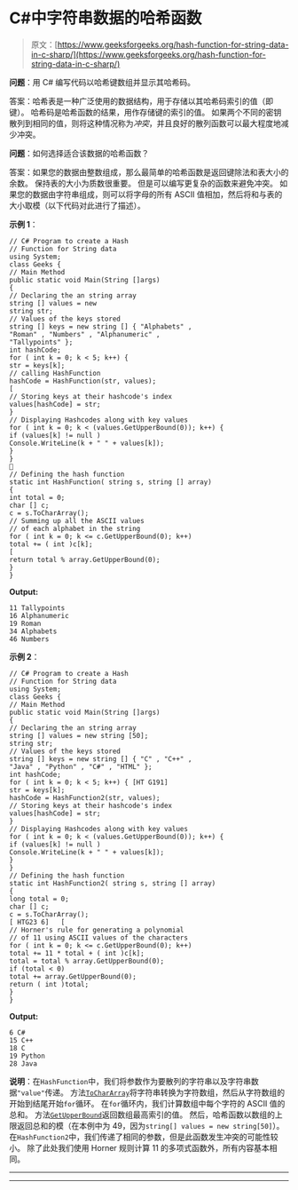 # C#中字符串数据的哈希函数

> 原文：[https://www.geeksforgeeks.org/hash-function-for-string-data-in-c-sharp/](https://www.geeksforgeeks.org/hash-function-for-string-data-in-c-sharp/)

**问题**：用 C# 编写代码以哈希键数组并显示其哈希码。

答案：哈希表是一种广泛使用的数据结构，用于存储以其哈希码索引的值（即键）。 哈希码是哈希函数的结果，用作存储键的索引的值。 如果两个不同的密钥散列到相同的值，则将这种情况称为*冲突*，并且良好的散列函数可以最大程度地减少冲突。

**问题**：如何选择适合该数据的哈希函数？

答案：如果您的数据由整数组成，那么最简单的哈希函数是返回键除法和表大小的余数。 保持表的大小为质数很重要。 但是可以编写更复杂的函数来避免冲突。 如果您的数据由字符串组成，则可以将字母的所有 ASCII 值相加，然后将和与表的大小取模（以下代码对此进行了描述）。

**示例 1**：

```
// C# Program to create a Hash
// Function for String data
using System;
class Geeks {
// Main Method
public static void Main(String []args)
{
// Declaring the an string array
string [] values = new
string str;
// Values of the keys stored
string [] keys = new string [] { "Alphabets" ,
"Roman" , "Numbers" , "Alphanumeric" ,
"Tallypoints" };
int hashCode;
for ( int k = 0; k < 5; k++) {
str = keys[k];
// calling HashFunction
hashCode = HashFunction(str, values);
[
// Storing keys at their hashcode's index
values[hashCode] = str;
}
// Displaying Hashcodes along with key values
for ( int k = 0; k < (values.GetUpperBound(0)); k++) {
if (values[k] != null )
Console.WriteLine(k + " " + values[k]);
}
}

// Defining the hash function
static int HashFunction( string s, string [] array)
{
int total = 0;
char [] c;
c = s.ToCharArray();
// Summing up all the ASCII values
// of each alphabet in the string
for ( int k = 0; k <= c.GetUpperBound(0); k++)
total += ( int )c[k];
[
return total % array.GetUpperBound(0);
}
}
```

**Output:**

```
11 Tallypoints
16 Alphanumeric
19 Roman
34 Alphabets
46 Numbers

```

**示例 2**：

```
// C# Program to create a Hash
// Function for String data
using System;
class Geeks {
// Main Method
public static void Main(String []args)
{
// Declaring the an string array
string [] values = new string [50];
string str;
// Values of the keys stored
string [] keys = new string [] { "C" , "C++" ,
"Java" , "Python" , "C#" , "HTML" };
int hashCode;
for ( int k = 0; k < 5; k++) { [HT G191]
str = keys[k];
hashCode = HashFunction2(str, values);
// Storing keys at their hashcode's index
values[hashCode] = str;
}
// Displaying Hashcodes along with key values
for ( int k = 0; k < (values.GetUpperBound(0)); k++) {
if (values[k] != null )
Console.WriteLine(k + " " + values[k]);
}
}
// Defining the hash function
static int HashFunction2( string s, string [] array)
{
long total = 0;
char [] c;
c = s.ToCharArray();
[ HTG23 6]   [
// Horner's rule for generating a polynomial
// of 11 using ASCII values of the characters
for ( int k = 0; k <= c.GetUpperBound(0); k++)
total += 11 * total + ( int )c[k];
total = total % array.GetUpperBound(0);
if (total < 0)
total += array.GetUpperBound(0);
return ( int )total;
}
}
```

**Output:**

```
6 C#
15 C++
18 C
19 Python
28 Java

```

**说明**：在`HashFunction`中，我们将参数作为要散列的字符串以及字符串数据`"value"`传递。 方法[`ToCharArray`](https://www.geeksforgeeks.org/c-tochararray-method/)将字符串转换为字符数组，然后从字符数组的开始到结尾开始`for`循环。 在`for`循环内，我们计算数组中每个字符的 ASCII 值的总和。 方法[`GetUpperBound`](https://www.geeksforgeeks.org/c-finding-the-index-of-last-element-in-the-array/)返回数组最高索引的值。 然后，哈希函数以数组的上限返回总和的模（在本例中为 49，因为`string[] values = new string[50]`）。 在`HashFunction2`中，我们传递了相同的参数，但是此函数发生冲突的可能性较小。 除了此处我们使用 Horner 规则计算 11 的多项式函数外，所有内容基本相同。



* * *

* * *



